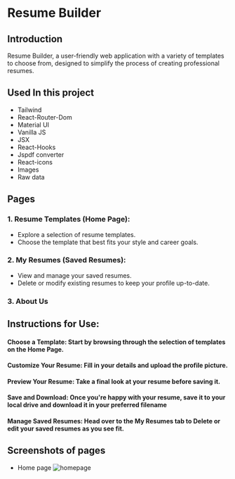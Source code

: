 # Resume Builder

## Introduction

Resume Builder, a user-friendly web application with a variety of templates to choose from, designed to simplify the process of creating professional resumes. 

## Used In this project

* Tailwind
* React-Router-Dom
* Material UI
* Vanilla JS
* JSX
* React-Hooks
* Jspdf converter
* React-icons
* Images
* Raw data

## Pages

### 1. Resume Templates (Home Page):
* Explore a selection of resume templates.
* Choose the template that best fits your style and career goals.
### 2. My Resumes (Saved Resumes):
* View and manage your saved resumes.
* Delete or modify existing resumes to keep your profile up-to-date.
### 3. About Us

## Instructions for Use:

#### Choose a Template: Start by browsing through the selection of templates on the Home Page.
#### Customize Your Resume: Fill in your details and upload the profile picture.
#### Preview Your Resume: Take a final look at your resume before saving it.
#### Save and Download: Once you're happy with your resume, save it to your local drive and download it in your preferred filename
#### Manage Saved Resumes: Head over to the My Resumes tab to Delete or edit your saved resumes as you see fit.

## Screenshots of pages

* Home page
![homepage]([URL](https://imgur.com/a/hDfdOL0))


